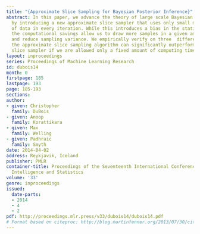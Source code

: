 ```yaml
---
title: "{Approximate Slice Sampling for Bayesian Posterior Inference}"
abstract: In this paper, we advance the theory of large scale Bayesian posterior inference
  by introducing a new approximate slice sampler that uses only small mini-batches
  of data in every iteration. While this introduces a bias in the stationary distribution,
  the computational savings allow us to draw more samples in a given amount of time
  and reduce sampling variance. We empirically verify on three  different models that
  the approximate slice sampling algorithm can significantly outperform a traditional
  slice sampler if we are allowed only a fixed amount of computing time for our simulations.
layout: inproceedings
series: Proceedings of Machine Learning Research
id: dubois14
month: 0
firstpage: 185
lastpage: 193
page: 185-193
sections: 
author:
- given: Christopher
  family: DuBois
- given: Anoop
  family: Korattikara
- given: Max
  family: Welling
- given: Padhraic
  family: Smyth
date: 2014-04-02
address: Reykjavik, Iceland
publisher: PMLR
container-title: Proceedings of the Seventeenth International Conference on Artificial
  Intelligence and Statistics
volume: '33'
genre: inproceedings
issued:
  date-parts:
  - 2014
  - 4
  - 2
pdf: http://proceedings.mlr.press/v33/dubois14/dubois14.pdf
# Format based on citeproc: http://blog.martinfenner.org/2013/07/30/citeproc-yaml-for-bibliographies/
---
```

